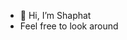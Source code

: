 - 👋 Hi, I’m Shaphat
- Feel free to look around

<!---
shaphat-codes/shaphat-codes is a ✨ special ✨ repository because its `README.md` (this file) appears on your GitHub profile.
You can click the Preview link to take a look at your changes.
--->
